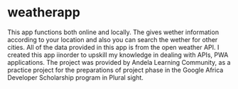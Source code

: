 # weatherapp
This app functions both online and locally.
The gives wether information according to your location and also you can search the wether for other cities. All of the data provided in this app is from the open weather API.
I created this app iinorder to upskill my knowledge in dealing with APIs, PWA applications.
The project was provided by Andela Learning Community, as a practice project for the preparations of project phase in the Google Africa Developer Scholarship program in Plural sight. 